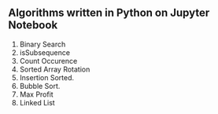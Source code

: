 ## Algorithms written in Python on Jupyter Notebook

1. Binary Search
2. isSubsequence
3. Count Occurence
4. Sorted Array Rotation
5. Insertion Sorted.
6. Bubble Sort.
7. Max Profit
8. Linked List

